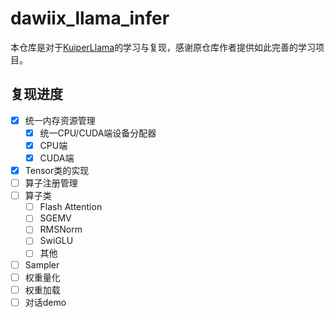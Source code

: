 # dawiix_llama_infer
本仓库是对于[KuiperLlama](https://github.com/zjhellofss/KuiperLLama)的学习与复现，感谢原仓库作者提供如此完善的学习项目。

## 复现进度
- [x] 统一内存资源管理
  - [x] 统一CPU/CUDA端设备分配器
  - [x] CPU端
  - [x] CUDA端
- [x] Tensor类的实现
- [ ] 算子注册管理
- [ ] 算子类
  - [ ] Flash Attention
  - [ ] SGEMV
  - [ ] RMSNorm
  - [ ] SwiGLU
  - [ ] 其他
- [ ] Sampler
- [ ] 权重量化
- [ ] 权重加载
- [ ] 对话demo
